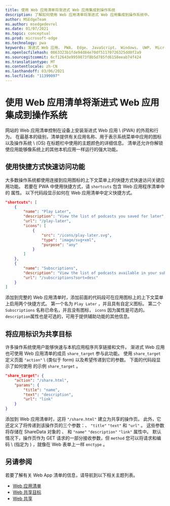 ```yaml
---
title: 使用 Web 应用清单将渐进式 Web 应用集成到操作系统
description: 了解如何使用 Web 应用清单将渐进式 Web 应用集成到操作系统中。
author: MSEdgeTeam
ms.author: msedgedevrel
ms.date: 01/07/2021
ms.topic: conceptual
ms.prod: microsoft-edge
ms.technology: pwa
keywords: 渐进式 Web 应用， PWA， Edge， JavaScript， Windows， UWP， Microsoft Store
ms.openlocfilehash: 0063323b1fde94d84e70df51170726325dd0f2a9
ms.sourcegitcommit: 6cf12643e9959873f8b5d785fd6158eeab74f424
ms.translationtype: MT
ms.contentlocale: zh-CN
ms.lasthandoff: 03/06/2021
ms.locfileid: "11399097"
---
```

# <a name="use-the-web-app-manifest-to-integrate-your-progressive-web-app-into-the-operating-system"></a>使用 Web 应用清单将渐进式 Web 应用集成到操作系统

网站的 Web 应用清单控制在设备上安装渐进式 Web 应用 \ (PWA\) 的外观和行为。  在最基本的级别，清单提供有关应用名称、用于表示系统菜单中应用的图标以及操作系统 \ (OS\) 在标题栏中使用的主题颜色的详细信息。  清单还允许你解锁使应用能够像系统上的其他本机应用一样运行的强大功能。  

## <a name="use-shortcuts-to-provide-quick-access-to-features"></a>使用快捷方式快速访问功能  

大多数操作系统都使用连接到应用图标的上下文菜单上的快捷方式快速访问关键应用功能。  若要在 PWA 中使用快捷方式，请 `shortcuts` 包含 Web 应用程序清单中的 属性。  以下代码段显示如何在 Web 应用清单中定义快捷方式。  

```json
"shortcuts": [
    {
        "name": "Play Later",
        "description": "View the list of podcasts you saved for later",
        "url": "/play-later",
        "icons": [
            {
                "src": "/icons/play-later.svg",
                "type": "image/svg+xml",
                "purpose": "any"
            }
        ]
    },
    {
        "name": "Subscriptions",
        "description": "View the list of podcasts available in your subscription",
        "url": "/subscriptions?sort=desc"
    }
]
```  

添加到完整的 Web 应用清单时，添加前面的代码段可在应用图标上的上下文菜单上启用两个快捷方式。  第一个名为 `Play Later` ，并且具有自定义图标。  第二个 `Subscriptions` 名称已命名，并且没有图标， `icons` 因为属性是可选的。  `description`属性也是可选的，可用于提供辅助功能的其他信息。  

## <a name="identify-your-app-as-a-share-target"></a>将应用标识为共享目标

许多操作系统使用户能够快速与本机应用程序共享链接和文件。 渐进式 Web 应用也可使用 Web 应用清单的成员 `share_target` 参与此功能。  使用 `share_target` 定义页面 `"action"` \ (类似于 form\) 以及希望传递到它的参数。  下面的代码段显示了如何使用 的示例 `share_target` 。

```json
"share_target": {
    "action": "/share.html",
    "params": {
        "title": "name",
        "text": "description",
        "url": "link"
    }
}
```

添加到 Web 应用清单时，这将 `"/share.html"` 建立为共享的操作页。 此外，它还定义了将传递到该操作页的三个参数：、 `"title"` `"text"` 和 `"url"` 。  这些参数将存储在 ShareData 对象的 、 和 `"name"` `"description"` `"link"` 属性[][GitHubWicgWebShareDomSharedata]中。  默认情况下，操作页作为 GET 请求的一部分接收参数，但 `method` 您可以将请求和编码 \ (指定为 \) ，就像在 Web 表单上一样 `enctype` 。

## <a name="see-also"></a>另请参阅  

若要了解有关 Web App 清单的信息，请导航到以下相关主题列表。  

*   [Web 应用清单][MDNWebAppManifests]  
*   [Web 共享目标][GitHubWicgWebShareTarget]
*   [Web 共享][GithubW3cWebShare]
    
<!-- links -->  

[MDNWebAppManifests]: https://developer.mozilla.org/docs/Web/Manifest "Web 应用清单|MDN"  

[GitHubWicgWebShareTarget]: https://wicg.github.io/web-share-target "Web 共享目标 API |WICG"
[GitHubWicgWebShareDomSharedata]: https://wicg.github.io/web-share#dom-sharedata "ShareData 字典 - Web 共享 API |WICG"  

[GithubW3cWebShare]: https://w3c.github.io/web-share/ "Web 共享 API |WICG"
